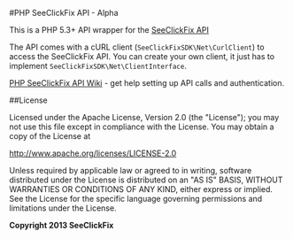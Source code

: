 #PHP SeeClickFix API - Alpha

This is a PHP 5.3+ API wrapper for the [SeeClickFix API](http://dev.seeclickfix.com/)

The API comes with a cURL client (`SeeClickFixSDK\Net\CurlClient`) to access the SeeClickFix API.  You can create your own client, it just has to implement `SeeClickFixSDK\Net\ClientInterface`.

[PHP SeeClickFix API Wiki](https://github.com/SeeClickFix/seeclickfix-php-sdk/wiki) - get help setting up API calls and authentication.


##License

Licensed under the Apache License, Version 2.0 (the "License"); you may not use this file except in compliance with the License. You may obtain a copy of the License at

http://www.apache.org/licenses/LICENSE-2.0

Unless required by applicable law or agreed to in writing, software distributed under the License is distributed on an "AS IS" BASIS, WITHOUT WARRANTIES OR CONDITIONS OF ANY KIND, either express or implied. See the License for the specific language governing permissions and limitations under the License.

**Copyright 2013 SeeClickFix**
